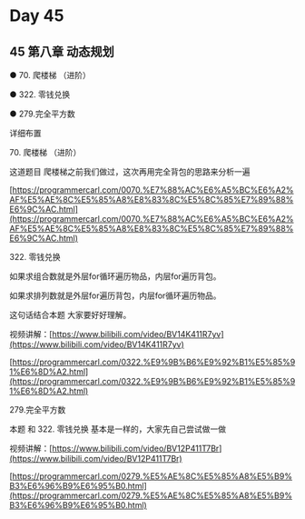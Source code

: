 # Day 45

## 45 第八章 动态规划

●  70. 爬楼梯 （进阶）

●  322. 零钱兑换

●  279.完全平方数

详细布置

70\. 爬楼梯 （进阶）

这道题目 爬楼梯之前我们做过，这次再用完全背包的思路来分析一遍

[https://programmercarl.com/0070.%E7%88%AC%E6%A5%BC%E6%A2%AF%E5%AE%8C%E5%85%A8%E8%83%8C%E5%8C%85%E7%89%88%E6%9C%AC.html](https://programmercarl.com/0070.%E7%88%AC%E6%A5%BC%E6%A2%AF%E5%AE%8C%E5%85%A8%E8%83%8C%E5%8C%85%E7%89%88%E6%9C%AC.html)

322\. 零钱兑换

如果求组合数就是外层for循环遍历物品，内层for遍历背包。

如果求排列数就是外层for遍历背包，内层for循环遍历物品。

这句话结合本题 大家要好好理解。

视频讲解：[https://www.bilibili.com/video/BV14K411R7yv](https://www.bilibili.com/video/BV14K411R7yv)

[https://programmercarl.com/0322.%E9%9B%B6%E9%92%B1%E5%85%91%E6%8D%A2.html](https://programmercarl.com/0322.%E9%9B%B6%E9%92%B1%E5%85%91%E6%8D%A2.html)

279.完全平方数

本题 和 322. 零钱兑换 基本是一样的，大家先自己尝试做一做

视频讲解：[https://www.bilibili.com/video/BV12P411T7Br](https://www.bilibili.com/video/BV12P411T7Br)

[https://programmercarl.com/0279.%E5%AE%8C%E5%85%A8%E5%B9%B3%E6%96%B9%E6%95%B0.html](https://programmercarl.com/0279.%E5%AE%8C%E5%85%A8%E5%B9%B3%E6%96%B9%E6%95%B0.html)
